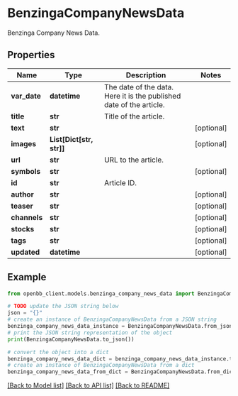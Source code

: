 # BenzingaCompanyNewsData

Benzinga Company News Data.

## Properties

Name | Type | Description | Notes
------------ | ------------- | ------------- | -------------
**var_date** | **datetime** | The date of the data. Here it is the published date of the article. | 
**title** | **str** | Title of the article. | 
**text** | **str** |  | [optional] 
**images** | **List[Dict[str, str]]** |  | [optional] 
**url** | **str** | URL to the article. | 
**symbols** | **str** |  | [optional] 
**id** | **str** | Article ID. | 
**author** | **str** |  | [optional] 
**teaser** | **str** |  | [optional] 
**channels** | **str** |  | [optional] 
**stocks** | **str** |  | [optional] 
**tags** | **str** |  | [optional] 
**updated** | **datetime** |  | [optional] 

## Example

```python
from openbb_client.models.benzinga_company_news_data import BenzingaCompanyNewsData

# TODO update the JSON string below
json = "{}"
# create an instance of BenzingaCompanyNewsData from a JSON string
benzinga_company_news_data_instance = BenzingaCompanyNewsData.from_json(json)
# print the JSON string representation of the object
print(BenzingaCompanyNewsData.to_json())

# convert the object into a dict
benzinga_company_news_data_dict = benzinga_company_news_data_instance.to_dict()
# create an instance of BenzingaCompanyNewsData from a dict
benzinga_company_news_data_from_dict = BenzingaCompanyNewsData.from_dict(benzinga_company_news_data_dict)
```
[[Back to Model list]](../README.md#documentation-for-models) [[Back to API list]](../README.md#documentation-for-api-endpoints) [[Back to README]](../README.md)


